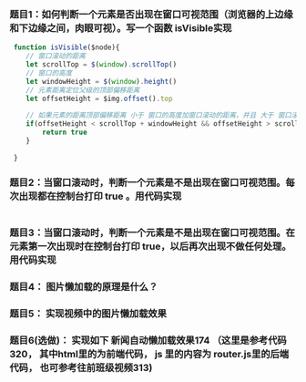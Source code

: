 ### 题目1：如何判断一个元素是否出现在窗口可视范围（浏览器的上边缘和下边缘之间，肉眼可视）。写一个函数 isVisible实现

```javascript
 function isVisible($node){
    // 窗口滚动的距离
    let scrollTop = $(window).scrollTop()
    // 窗口的高度
    let windowHeight = $(window).height()
    // 元素距离定位父级的顶部偏移距离
    let offsetHeight = $img.offset().top
    
    // 如果元素的距离顶部偏移距离 小于 窗口的高度加窗口滚动的距离，并且 大于 窗口滚动的距离
    if(offsetHeight < scrollTop + windowHeight && offsetHeight > scrollTop){
        return true
    }
    
 }
```

### 题目2：当窗口滚动时，判断一个元素是不是出现在窗口可视范围。每次出现都在控制台打印 true 。用代码实现

```javascript

```

### 题目3：当窗口滚动时，判断一个元素是不是出现在窗口可视范围。在元素第一次出现时在控制台打印 true，以后再次出现不做任何处理。用代码实现

### 题目4： 图片懒加载的原理是什么？

### 题目5： 实现视频中的图片懒加载效果

### 题目6(选做)： 实现如下 新闻自动懒加载效果174 （这里是参考代码320， 其中html里的为前端代码， js 里的内容为 router.js里的后端代码， 也可参考往前班级视频313)




